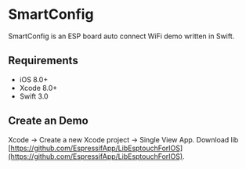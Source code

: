 # SmartConfig
SmartConfig is an ESP board auto connect WiFi demo written in Swift.

## Requirements
- iOS 8.0+
- Xcode 8.0+
- Swift 3.0
## Create an Demo
Xcode -> Create a new Xcode project -> Single View App.
Download lib [https://github.com/EspressifApp/LibEsptouchForIOS](https://github.com/EspressifApp/LibEsptouchForIOS).



